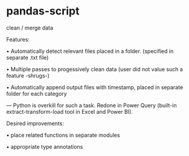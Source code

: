 # pandas-script
clean / merge data

Features:

• Automatically detect relevant files placed in a folder. (specified in separate .txt file)

• Multiple passes to progessively clean data (user did not value such a feature -shrugs-)

• Automatically append output files with timestamp, placed in separate folder for each category

— Python is overkill for such a task. Redone in Power Query (built-in extract-transform-load tool in Excel and Power BI).

Desired improvements:

• place related functions in separate modules

• appropriate type annotations
